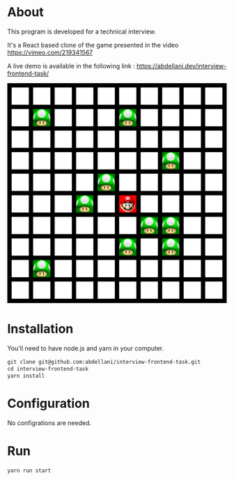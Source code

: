 # About
This program is developed for a technical interview.

It's a React based clone of the game presented in the video https://vimeo.com/219341567

A live demo is available in the following link : https://abdellani.dev/interview-frontend-task/

![screenshot](https://raw.githubusercontent.com/abdellani/interview-frontend-task/development/screenshots/screenshot_1.png)
# Installation
You'll need to have node.js and yarn in your computer. 
```
git clone git@github.com:abdellani/interview-frontend-task.git
cd interview-frontend-task
yarn install
```
# Configuration
No configrations are needed.
# Run 
```
yarn run start
```


